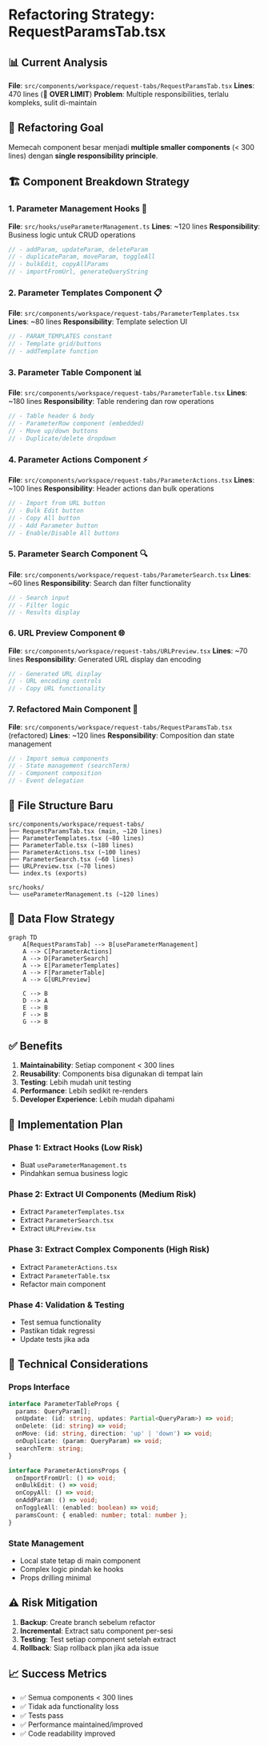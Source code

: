 # Refactoring Strategy: RequestParamsTab.tsx

## 📊 Current Analysis

**File**: `src/components/workspace/request-tabs/RequestParamsTab.tsx`
**Lines**: 470 lines (🚨 **OVER LIMIT**)
**Problem**: Multiple responsibilities, terlalu kompleks, sulit di-maintain

## 🎯 Refactoring Goal
Memecah component besar menjadi **multiple smaller components** (< 300 lines) dengan **single responsibility principle**.

## 🏗️ Component Breakdown Strategy

### 1. **Parameter Management Hooks** 🎣
**File**: `src/hooks/useParameterManagement.ts`
**Lines**: ~120 lines
**Responsibility**: Business logic untuk CRUD operations

```typescript
// - addParam, updateParam, deleteParam
// - duplicateParam, moveParam, toggleAll
// - bulkEdit, copyAllParams
// - importFromUrl, generateQueryString
```

### 2. **Parameter Templates Component** 📋
**File**: `src/components/workspace/request-tabs/ParameterTemplates.tsx`
**Lines**: ~80 lines
**Responsibility**: Template selection UI

```typescript
// - PARAM_TEMPLATES constant
// - Template grid/buttons
// - addTemplate function
```

### 3. **Parameter Table Component** 📊
**File**: `src/components/workspace/request-tabs/ParameterTable.tsx`
**Lines**: ~180 lines
**Responsibility**: Table rendering dan row operations

```typescript
// - Table header & body
// - ParameterRow component (embedded)
// - Move up/down buttons
// - Duplicate/delete dropdown
```

### 4. **Parameter Actions Component** ⚡
**File**: `src/components/workspace/request-tabs/ParameterActions.tsx`
**Lines**: ~100 lines
**Responsibility**: Header actions dan bulk operations

```typescript
// - Import from URL button
// - Bulk Edit button
// - Copy All button
// - Add Parameter button
// - Enable/Disable All buttons
```

### 5. **Parameter Search Component** 🔍
**File**: `src/components/workspace/request-tabs/ParameterSearch.tsx`
**Lines**: ~60 lines
**Responsibility**: Search dan filter functionality

```typescript
// - Search input
// - Filter logic
// - Results display
```

### 6. **URL Preview Component** 🌐
**File**: `src/components/workspace/request-tabs/URLPreview.tsx`
**Lines**: ~70 lines
**Responsibility**: Generated URL display dan encoding

```typescript
// - Generated URL display
// - URL encoding controls
// - Copy URL functionality
```

### 7. **Refactored Main Component** 🎯
**File**: `src/components/workspace/request-tabs/RequestParamsTab.tsx` (refactored)
**Lines**: ~120 lines
**Responsibility**: Composition dan state management

```typescript
// - Import semua components
// - State management (searchTerm)
// - Component composition
// - Event delegation
```

## 📁 File Structure Baru

```
src/components/workspace/request-tabs/
├── RequestParamsTab.tsx (main, ~120 lines)
├── ParameterTemplates.tsx (~80 lines)
├── ParameterTable.tsx (~180 lines)
├── ParameterActions.tsx (~100 lines)
├── ParameterSearch.tsx (~60 lines)
├── URLPreview.tsx (~70 lines)
└── index.ts (exports)

src/hooks/
└── useParameterManagement.ts (~120 lines)
```

## 🔄 Data Flow Strategy

```mermaid
graph TD
    A[RequestParamsTab] --> B[useParameterManagement]
    A --> C[ParameterActions]
    A --> D[ParameterSearch]
    A --> E[ParameterTemplates]
    A --> F[ParameterTable]
    A --> G[URLPreview]

    C --> B
    D --> A
    E --> B
    F --> B
    G --> B
```

## ✅ Benefits

1. **Maintainability**: Setiap component < 300 lines
2. **Reusability**: Components bisa digunakan di tempat lain
3. **Testing**: Lebih mudah unit testing
4. **Performance**: Lebih sedikit re-renders
5. **Developer Experience**: Lebih mudah dipahami

## 🚀 Implementation Plan

### Phase 1: Extract Hooks (Low Risk)
- Buat `useParameterManagement.ts`
- Pindahkan semua business logic

### Phase 2: Extract UI Components (Medium Risk)
- Extract `ParameterTemplates.tsx`
- Extract `ParameterSearch.tsx`
- Extract `URLPreview.tsx`

### Phase 3: Extract Complex Components (High Risk)
- Extract `ParameterActions.tsx`
- Extract `ParameterTable.tsx`
- Refactor main component

### Phase 4: Validation & Testing
- Test semua functionality
- Pastikan tidak regressi
- Update tests jika ada

## 🔧 Technical Considerations

### Props Interface
```typescript
interface ParameterTableProps {
  params: QueryParam[];
  onUpdate: (id: string, updates: Partial<QueryParam>) => void;
  onDelete: (id: string) => void;
  onMove: (id: string, direction: 'up' | 'down') => void;
  onDuplicate: (param: QueryParam) => void;
  searchTerm: string;
}

interface ParameterActionsProps {
  onImportFromUrl: () => void;
  onBulkEdit: () => void;
  onCopyAll: () => void;
  onAddParam: () => void;
  onToggleAll: (enabled: boolean) => void;
  paramsCount: { enabled: number; total: number };
}
```

### State Management
- Local state tetap di main component
- Complex logic pindah ke hooks
- Props drilling minimal

## ⚠️ Risk Mitigation

1. **Backup**: Create branch sebelum refactor
2. **Incremental**: Extract satu component per-sesi
3. **Testing**: Test setiap component setelah extract
4. **Rollback**: Siap rollback plan jika ada issue

## 📈 Success Metrics

- ✅ Semua components < 300 lines
- ✅ Tidak ada functionality loss
- ✅ Tests pass
- ✅ Performance maintained/improved
- ✅ Code readability improved